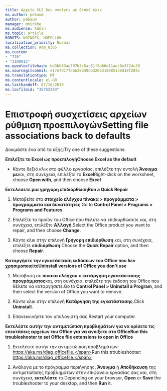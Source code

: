 ```yaml
---
title: Αρχείο XLS δεν ανοίγει με διπλό κλικ
ms.author: pebaum
author: pebaum
manager: mnirkhe
ms.audience: Admin
ms.topic: article
ROBOTS: NOINDEX, NOFOLLOW
localization_priority: Normal
ms.collection: Adm_O365
ms.custom:
- "776"
- "2100015"
ms.openlocfilehash: bd3bb83ae707b3c5ac81f8b66d11aec0e3724c39
ms.sourcegitcommit: e17e7d17fdb638349bb320b318085138d18f284c
ms.translationtype: MT
ms.contentlocale: el-GR
ms.lasthandoff: 07/16/2019
ms.locfileid: "35753393"
---
```

# <a name="setting-file-associations-back-to-defaults"></a><span data-ttu-id="f7d9d-102">Επιστροφή συσχετίσεις αρχείων ρύθμιση προεπιλογών</span><span class="sxs-lookup"><span data-stu-id="f7d9d-102">Setting file associations back to defaults</span></span>

<span data-ttu-id="f7d9d-103">Δοκιμάστε ένα από τα εξής:</span><span class="sxs-lookup"><span data-stu-id="f7d9d-103">Try one of these suggestions:</span></span>

<span data-ttu-id="f7d9d-104">**Επιλέξτε το Excel ως προεπιλογή**</span><span class="sxs-lookup"><span data-stu-id="f7d9d-104">**Choose Excel as the default**</span></span>

* <span data-ttu-id="f7d9d-105">Κάντε δεξιό κλικ στο φύλλο εργασίας, επιλέξτε την εντολή **Άνοιγμα με**και, στη συνέχεια, επιλέξτε το **Excel**</span><span class="sxs-lookup"><span data-stu-id="f7d9d-105">Right-click on the worksheet, choose **Open with**, and then choose **Excel**</span></span>

<span data-ttu-id="f7d9d-106">**Εκτελέσετε μια γρήγορη επιδιόρθωση**</span><span class="sxs-lookup"><span data-stu-id="f7d9d-106">**Run a Quick Repair**</span></span>

1. <span data-ttu-id="f7d9d-107">Μεταβείτε στο **στοιχείο ελέγχου πίνακα > προγράμματα > προγράμματα και δυνατότητες**.</span><span class="sxs-lookup"><span data-stu-id="f7d9d-107">Go to **Control Panel > Programs > Programs and Features**.</span></span>

2. <span data-ttu-id="f7d9d-108">Επιλέξτε το προϊόν του Office που θέλετε να επιδιορθώσετε και, στη συνέχεια, επιλέξτε **Αλλαγή**.</span><span class="sxs-lookup"><span data-stu-id="f7d9d-108">Select the Office product you want to repair, and then choose **Change**.</span></span>

3. <span data-ttu-id="f7d9d-109">Κάντε κλικ στην επιλογή **Γρήγορη επιδιόρθωση** και, στη συνέχεια, επιλέξτε **επιδιόρθωση**.</span><span class="sxs-lookup"><span data-stu-id="f7d9d-109">Choose the **Quick Repair** option, and then choose **Repair**.</span></span>

<span data-ttu-id="f7d9d-110">**Καταργήστε την εγκατάσταση εκδόσεων του Office που δεν χρησιμοποιείτε**</span><span class="sxs-lookup"><span data-stu-id="f7d9d-110">**Uninstall versions of Office you don't use**</span></span>

1. <span data-ttu-id="f7d9d-111">Μετάβαση σε **πίνακα ελέγχου > κατάργηση εγκατάστασης προγράμματος**και, στη συνέχεια, επιλέξτε την έκδοση του Office που θέλετε να καταργήσετε.</span><span class="sxs-lookup"><span data-stu-id="f7d9d-111">Go to **Control Panel > Uninstall a Program**, and then select the version of Office you want to remove.</span></span>

2. <span data-ttu-id="f7d9d-112">Κάντε κλικ στην επιλογή **Κατάργηση της εγκατάστασης**.</span><span class="sxs-lookup"><span data-stu-id="f7d9d-112">Click **Uninstall**.</span></span>

3. <span data-ttu-id="f7d9d-113">Επανεκκινήστε τον υπολογιστή σας.</span><span class="sxs-lookup"><span data-stu-id="f7d9d-113">Restart your computer.</span></span>

<span data-ttu-id="f7d9d-114">**Εκτελέστε αυτήν την αντιμετώπιση προβλημάτων για να ορίσετε τις επεκτάσεις αρχείων του Office για να ανοίξετε στο Office**</span><span class="sxs-lookup"><span data-stu-id="f7d9d-114">**Run this troubleshooter to set Office file extensions to open in Office**</span></span>

1. <span data-ttu-id="f7d9d-115">Εκτελέστε αυτήν την αντιμετώπιση προβλημάτων: https://aka.ms/diag_officefile.</span><span class="sxs-lookup"><span data-stu-id="f7d9d-115">Run this troubleshooter: https://aka.ms/diag_officefile.</span></span>

2. <span data-ttu-id="f7d9d-116">Ανάλογα με το πρόγραμμα περιήγησης, **Άνοιγμα** ή **Αποθήκευση** της αντιμετώπισης προβλημάτων στην επιφάνεια εργασίας σας και, στη συνέχεια, **εκτελέστε** το.</span><span class="sxs-lookup"><span data-stu-id="f7d9d-116">Depending on your browser, **Open** or **Save** the troubleshooter to your desktop, and then **Run** it.</span></span>

